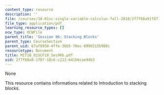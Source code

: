 ```yaml
---
content_type: resource
description: ''
file: /courses/18-01sc-single-variable-calculus-fall-2010/2f7f68a91f8718c6c213641b6cae94b3_MIT18_01SCF10_Ses96b.pdf
file_type: application/pdf
learning_resource_types: []
ocw_type: OCWFile
parent_title: 'Session 96: Stacking Blocks'
parent_type: CourseSection
parent_uid: 67af8950-4ffe-36b5-70ec-6996515b988c
resourcetype: Document
title: MIT18_01SCF10_Ses96b.pdf
uid: 2f7f68a9-1f87-18c6-c213-641b6cae94b3
---
```

None

This resource contains informations related to Introduction to stacking blocks.